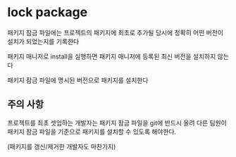 # lock package

패키지 잠금 파일에는 프로젝트의 패키지에 최초로 추가될 당시에 정확히 어떤 버전이 설치가 되었는지를 기록한다

패키지 매니저로 install을 실행하면 패키지 매니저에 등록된 최신 버전을 설치하지 않는다

패키지 잠금 파일에 명시된 버전으로 패키지를 설치한다

## 주의 사항

프로젝트를 최초 셋업하는 개발자는 패키지 잠금 파일을 git에 반드시 올려 다른 팀원이 패키지 잠금 파일을 기준으로 패키지를 설치할 수 있도록 해야한다.

(패키지를 갱신/제거한 개발자도 마찬가지)